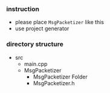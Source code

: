 ### instruction

- please place `MsgPacketizer` like this
- use project generator

### directory structure

- src
  - main.cpp
  - MsgPacketizer
    - MsgPacketizer Folder
    - MsgPacketizer.h
